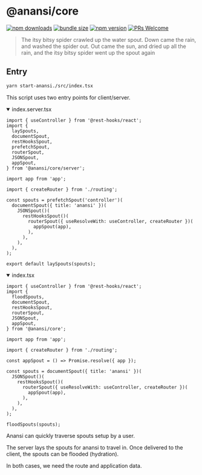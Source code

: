 # @anansi/core

<!--[![CircleCI](https://circleci.com/gh/notwillk/pojo-router.svg?style=shield)](https://circleci.com/gh/notwillk/pojo-router)-->

[![npm downloads](https://img.shields.io/npm/dm/@anansi/core.svg?style=flat-square)](https://www.npmjs.com/package/@anansi/core)
[![bundle size](https://img.shields.io/bundlephobia/minzip/@anansi/core?style=flat-square)](https://bundlephobia.com/result?p=@anansi/core)
[![npm version](https://img.shields.io/npm/v/@anansi/core.svg?style=flat-square)](https://www.npmjs.com/package/@anansi/core)
[![PRs Welcome](https://img.shields.io/badge/PRs-welcome-brightgreen.svg?style=flat-square)](http://makeapullrequest.com)

> The itsy bitsy spider crawled up the water spout.
> Down came the rain, and washed the spider out.
> Out came the sun, and dried up all the rain,
> and the itsy bitsy spider went up the spout again

## Entry

```bash
yarn start-anansi./src/index.tsx
```

This script uses two entry points for client/server.

<details open><summary>index.server.tsx</summary>

```tsx
import { useController } from '@rest-hooks/react';
import {
  laySpouts,
  documentSpout,
  restHooksSpout,
  prefetchSpout,
  routerSpout,
  JSONSpout,
  appSpout,
} from '@anansi/core/server';

import app from 'app';

import { createRouter } from './routing';

const spouts = prefetchSpout('controller')(
  documentSpout({ title: 'anansi' })(
    JSONSpout()(
      restHooksSpout()(
        routerSpout({ useResolveWith: useController, createRouter })(
          appSpout(app),
        ),
      ),
    ),
  ),
);

export default laySpouts(spouts);
```

</details>

<details open><summary>index.tsx</summary>

```tsx
import { useController } from '@rest-hooks/react';
import {
  floodSpouts,
  documentSpout,
  restHooksSpout,
  routerSpout,
  JSONSpout,
  appSpout,
} from '@anansi/core';

import app from 'app';

import { createRouter } from './routing';

const appSpout = () => Promise.resolve({ app });

const spouts = documentSpout({ title: 'anansi' })(
  JSONSpout()(
    restHooksSpout()(
      routerSpout({ useResolveWith: useController, createRouter })(
        appSpout(app),
      ),
    ),
  ),
);

floodSpouts(spouts);
```

</details>

Anansi can quickly traverse spouts setup by a user.

The server lays the spouts for anansi to travel in. Once delivered to the client, the spouts can be flooded (hydration).

In both cases, we need the route and application data.
